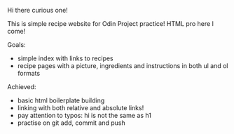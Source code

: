 Hi there curious one!

This is simple recipe website for Odin Project practice! HTML pro here I come!

Goals:
- simple index with links to recipes
- recipe pages with a picture, ingredients and instructions in both ul and ol formats

Achieved:
- basic html boilerplate building
- linking with both relative and absolute links!
- pay attention to typos: hi is not the same as h1
- practise on git add, commit and push